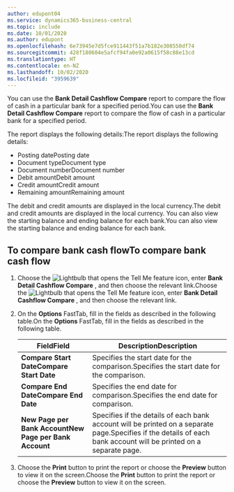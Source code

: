 ```yaml
---
author: edupont04
ms.service: dynamics365-business-central
ms.topic: include
ms.date: 10/01/2020
ms.author: edupont
ms.openlocfilehash: 6e73945e7d5fce911443f51a7b182e308550df74
ms.sourcegitcommit: 428f180604e5afcf94fa0e92a0615f58c88e13cd
ms.translationtype: HT
ms.contentlocale: en-NZ
ms.lasthandoff: 10/02/2020
ms.locfileid: "3959639"
---
```

<span data-ttu-id="b1d6e-101">You can use the **Bank Detail Cashflow Compare** report to compare the flow of cash in a particular bank for a specified period.</span><span class="sxs-lookup"><span data-stu-id="b1d6e-101">You can use the **Bank Detail Cashflow Compare** report to compare the flow of cash in a particular bank for a specified period.</span></span>  

 <span data-ttu-id="b1d6e-102">The report displays the following details:</span><span class="sxs-lookup"><span data-stu-id="b1d6e-102">The report displays the following details:</span></span>  

-   <span data-ttu-id="b1d6e-103">Posting date</span><span class="sxs-lookup"><span data-stu-id="b1d6e-103">Posting date</span></span>  
-   <span data-ttu-id="b1d6e-104">Document type</span><span class="sxs-lookup"><span data-stu-id="b1d6e-104">Document type</span></span>  
-   <span data-ttu-id="b1d6e-105">Document number</span><span class="sxs-lookup"><span data-stu-id="b1d6e-105">Document number</span></span>  
-   <span data-ttu-id="b1d6e-106">Debit amount</span><span class="sxs-lookup"><span data-stu-id="b1d6e-106">Debit amount</span></span>  
-   <span data-ttu-id="b1d6e-107">Credit amount</span><span class="sxs-lookup"><span data-stu-id="b1d6e-107">Credit amount</span></span>  
-   <span data-ttu-id="b1d6e-108">Remaining amount</span><span class="sxs-lookup"><span data-stu-id="b1d6e-108">Remaining amount</span></span>  

<span data-ttu-id="b1d6e-109">The debit and credit amounts are displayed in the local currency.</span><span class="sxs-lookup"><span data-stu-id="b1d6e-109">The debit and credit amounts are displayed in the local currency.</span></span> <span data-ttu-id="b1d6e-110">You can also view the starting balance and ending balance for each bank.</span><span class="sxs-lookup"><span data-stu-id="b1d6e-110">You can also view the starting balance and ending balance for each bank.</span></span>  

## <a name="to-compare-bank-cash-flow"></a><span data-ttu-id="b1d6e-111">To compare bank cash flow</span><span class="sxs-lookup"><span data-stu-id="b1d6e-111">To compare bank cash flow</span></span>  

1.  <span data-ttu-id="b1d6e-112">Choose the ![Lightbulb that opens the Tell Me feature](../../../media/ui-search/search_small.png "Tell me what you want to do") icon, enter **Bank Detail Cashflow Compare** , and then choose the relevant link.</span><span class="sxs-lookup"><span data-stu-id="b1d6e-112">Choose the ![Lightbulb that opens the Tell Me feature](../../../media/ui-search/search_small.png "Tell me what you want to do") icon, enter **Bank Detail Cashflow Compare** , and then choose the relevant link.</span></span>  
2.  <span data-ttu-id="b1d6e-113">On the **Options** FastTab, fill in the fields as described in the following table.</span><span class="sxs-lookup"><span data-stu-id="b1d6e-113">On the **Options** FastTab, fill in the fields as described in the following table.</span></span>  

    |<span data-ttu-id="b1d6e-114">Field</span><span class="sxs-lookup"><span data-stu-id="b1d6e-114">Field</span></span>|<span data-ttu-id="b1d6e-115">Description</span><span class="sxs-lookup"><span data-stu-id="b1d6e-115">Description</span></span>|  
    |---------------------------------|---------------------------------------|  
    |<span data-ttu-id="b1d6e-116">**Compare Start Date**</span><span class="sxs-lookup"><span data-stu-id="b1d6e-116">**Compare Start Date**</span></span>|<span data-ttu-id="b1d6e-117">Specifies the start date for the comparison.</span><span class="sxs-lookup"><span data-stu-id="b1d6e-117">Specifies the start date for the comparison.</span></span>|  
    |<span data-ttu-id="b1d6e-118">**Compare End Date**</span><span class="sxs-lookup"><span data-stu-id="b1d6e-118">**Compare End Date**</span></span>|<span data-ttu-id="b1d6e-119">Specifies the end date for comparison.</span><span class="sxs-lookup"><span data-stu-id="b1d6e-119">Specifies the end date for comparison.</span></span>|  
    |<span data-ttu-id="b1d6e-120">**New Page per Bank Account**</span><span class="sxs-lookup"><span data-stu-id="b1d6e-120">**New Page per Bank Account**</span></span>|<span data-ttu-id="b1d6e-121">Specifies if the details of each bank account will be printed on a separate page.</span><span class="sxs-lookup"><span data-stu-id="b1d6e-121">Specifies if the details of each bank account will be printed on a separate page.</span></span>|  

3.  <span data-ttu-id="b1d6e-122">Choose the **Print** button to print the report or choose the **Preview** button to view it on the screen.</span><span class="sxs-lookup"><span data-stu-id="b1d6e-122">Choose the **Print** button to print the report or choose the **Preview** button to view it on the screen.</span></span> 
